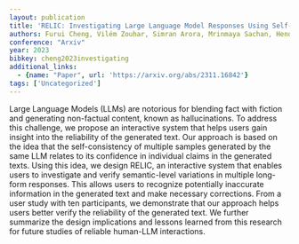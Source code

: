 ```yaml
---
layout: publication
title: 'RELIC: Investigating Large Language Model Responses Using Self-consistency'
authors: Furui Cheng, Vilém Zouhar, Simran Arora, Mrinmaya Sachan, Hendrik Strobelt, Mennatallah El-assady
conference: "Arxiv"
year: 2023
bibkey: cheng2023investigating
additional_links:
  - {name: "Paper", url: 'https://arxiv.org/abs/2311.16842'}
tags: ['Uncategorized']
---
```

Large Language Models (LLMs) are notorious for blending fact with fiction and
generating non-factual content, known as hallucinations. To address this
challenge, we propose an interactive system that helps users gain insight into
the reliability of the generated text. Our approach is based on the idea that
the self-consistency of multiple samples generated by the same LLM relates to
its confidence in individual claims in the generated texts. Using this idea, we
design RELIC, an interactive system that enables users to investigate and
verify semantic-level variations in multiple long-form responses. This allows
users to recognize potentially inaccurate information in the generated text and
make necessary corrections. From a user study with ten participants, we
demonstrate that our approach helps users better verify the reliability of the
generated text. We further summarize the design implications and lessons
learned from this research for future studies of reliable human-LLM
interactions.
